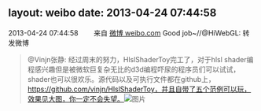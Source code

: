 layout: weibo
date: 2013-04-24 07:44:58
---
<meta name="referrer" content="no-referrer" />

2013-04-24 07:44:58  &nbsp;&nbsp;&nbsp;&nbsp;&nbsp;&nbsp; 来自 <a href="http://weibo.com/" rel="nofollow">微博 weibo.com</a>
Good job~//@HiWebGL: 转发微博
>  @Vinjn张静: 经过周末的努力，HlslShaderToy完工了，对于hlsl shader编程感兴趣但是被微软巨复杂无比的d3d编程吓尿的程序员们可以试试，shader也可以很欢乐。源代码以及可执行文件都在github上，https://github.com/vinjn/HlslShaderToy，并且自带了五个范例可以玩，效果见大图，你一定不会失望。 ​​​
>  ![图片](https://ww1.sinaimg.cn/large/56bc2e1ejw1e2t410nzl5j.jpg)
